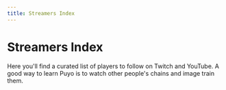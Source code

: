 ```yaml
---
title: Streamers Index
---
```


# Streamers Index
Here you'll find a curated list of players to follow on Twitch and YouTube. A good way to learn Puyo is to watch other people's chains and image train them.
